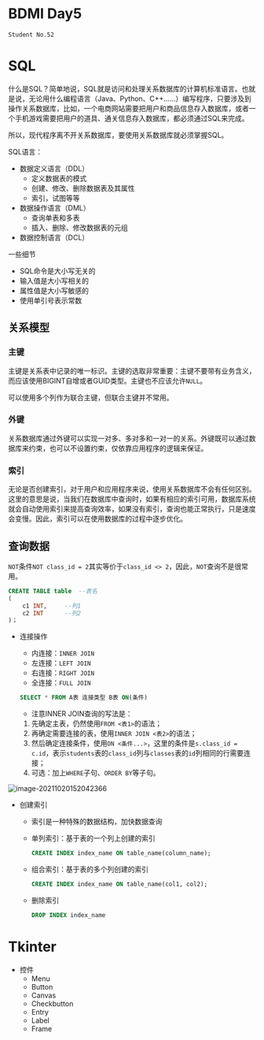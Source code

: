 # BDMI Day5

`Student No.52`

# SQL

什么是SQL？简单地说，SQL就是访问和处理关系数据库的计算机标准语言。也就是说，无论用什么编程语言（Java、Python、C++……）编写程序，只要涉及到操作关系数据库，比如，一个电商网站需要把用户和商品信息存入数据库，或者一个手机游戏需要把用户的道具、通关信息存入数据库，都必须通过SQL来完成。

所以，现代程序离不开关系数据库，要使用关系数据库就必须掌握SQL。

SQL语言：

* 数据定义语言（DDL）
  * 定义数据表的模式
  * 创建、修改、删除数据表及其属性
  * 索引，试图等等
* 数据操作语言（DML）
  * 查询单表和多表
  * 插入、删除、修改数据表的元组
* 数据控制语言（DCL）

一些细节

* SQL命令是大小写无关的
* 输入值是大小写相关的
* 属性值是大小写敏感的
* 使用单引号表示常数

## 关系模型

### 主键

主键是关系表中记录的唯一标识。主键的选取非常重要：主键不要带有业务含义，而应该使用BIGINT自增或者GUID类型。主键也不应该允许`NULL`。

可以使用多个列作为联合主键，但联合主键并不常用。

### 外键

关系数据库通过外键可以实现一对多、多对多和一对一的关系。外键既可以通过数据库来约束，也可以不设置约束，仅依靠应用程序的逻辑来保证。

### 索引

无论是否创建索引，对于用户和应用程序来说，使用关系数据库不会有任何区别。这里的意思是说，当我们在数据库中查询时，如果有相应的索引可用，数据库系统就会自动使用索引来提高查询效率，如果没有索引，查询也能正常执行，只是速度会变慢。因此，索引可以在使用数据库的过程中逐步优化。

## 查询数据

`NOT`条件`NOT class_id = 2`其实等价于`class_id <> 2`，因此，`NOT`查询不是很常用。

```sql
CREATE TABLE table	--表名
(
	c1 INT,		--列1
	c2 INT		--列2
)；
```

* 连接操作

  * 内连接：`INNER JOIN`
  * 左连接：`LEFT JOIN`
  * 右连接：`RIGHT JOIN`
  * 全连接：`FULL JOIN`

  ```sql
  SELECT * FROM A表 连接类型 B表 ON(条件)
  ```

  * 注意INNER JOIN查询的写法是：

  1. 先确定主表，仍然使用`FROM <表1>`的语法；
  2. 再确定需要连接的表，使用`INNER JOIN <表2>`的语法；
  3. 然后确定连接条件，使用`ON <条件...>`，这里的条件是`s.class_id = c.id`，表示`students`表的`class_id`列与`classes`表的`id`列相同的行需要连接；
  4. 可选：加上`WHERE`子句、`ORDER BY`等子句。

![image-20211020152042366](https://i.loli.net/2021/10/20/qQHS147po8ijXBt.png)

* 创建索引

  * 索引是一种特殊的数据结构，加快数据查询

  * 单列索引：基于表的一个列上创建的索引

    ```sql
    CREATE INDEX index_name ON table_name(column_name);
    ```

  * 组合索引：基于表的多个列创建的索引

    ```sql
    CREATE INDEX index_name ON table_name(col1, col2);
    ```

  * 删除索引

    ```sql
    DROP INDEX index_name
    ```

# Tkinter

* 控件
  * Menu
  * Button
  * Canvas
  * Checkbutton
  * Entry
  * Label
  * Frame